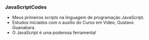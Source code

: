 ### JavaScriptCodes
- Meus primeiros scripts na linguagem de programação JavaScript.
- Estudos iniciados com o auxílio do Curso em Vídeo, Gustavo Guanabara.
- O JavaScript é uma poderosa ferramenta!
